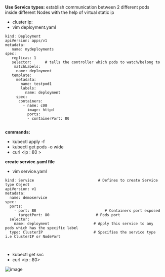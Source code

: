 **Use Servics types:**
establish communication between 2 different pods inside different Nodes with the help of virtual static ip

- cluster ip: 
- vim deployment.yaml

```
kind: Deployment
apiVersion: apps/v1
metadata:
   name: mydeployments
spec:
   replicas: 1
   selector:      # tells the controller which pods to watch/belong to
    matchLabels:
     name: deployment
   template:
     metadata:
       name: testpod1
       labels:
         name: deployment
     spec:
      containers:
        - name: c00
          image: httpd
          ports:
          - containerPort: 80


```

**commands:**
- kubectl apply -f <filename>
- kubectl get pods -o wide
- curl <ip : 80 >

  

**create service.yaml file**
- vim service.yaml
```
kind: Service                             # Defines to create Service type Object
apiVersion: v1
metadata:
  name: demoservice
spec:
  ports:
    - port: 80                               # Containers port exposed
      targetPort: 80                     # Pods port
  selector:
    name: deployment                    # Apply this service to any pods which has the specific label
  type: ClusterIP                       # Specifies the service type i.e ClusterIP or NodePort

  
```
- kubectl get svc
- curl <ip : 80>

![image](https://github.com/user-attachments/assets/afe709a9-7741-4791-a4ba-9c89fc2020a6)

